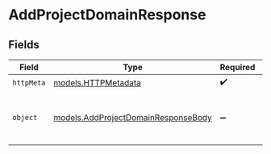 # AddProjectDomainResponse


## Fields

| Field                                                                            | Type                                                                             | Required                                                                         | Description                                                                      |
| -------------------------------------------------------------------------------- | -------------------------------------------------------------------------------- | -------------------------------------------------------------------------------- | -------------------------------------------------------------------------------- |
| `httpMeta`                                                                       | [models.HTTPMetadata](../models/httpmetadata.md)                                 | :heavy_check_mark:                                                               | N/A                                                                              |
| `object`                                                                         | [models.AddProjectDomainResponseBody](../models/addprojectdomainresponsebody.md) | :heavy_minus_sign:                                                               | The domain was successfully added to the project                                 |
